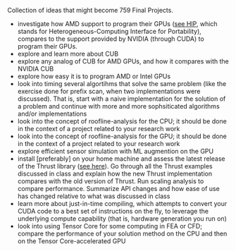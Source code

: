 Collection of ideas that might become 759 Final Projects.

- investigate how AMD support to program their GPUs ([see HIP](https://rocmdocs.amd.com/en/latest/Programming_Guides/HIP-GUIDE.html), which stands for Heterogeneous-Computing Interface for Portability), compares to the support provided by NVIDIA (through CUDA) to program their GPUs.
- explore and learn more about CUB
- explore any analog of CUB for AMD GPUs, and how it compares with the NVIDIA CUB
- explore how easy it is to program AMD or Intel GPUs
- look into timing several algortihms that solve the same problem (like the exercise done for prefix scan, when two implementations were discussed). That is, start with a naive implementation for the solution of a problem and continue with more and more sophsiticated algorithms and/or implementations
- look into the concept of roofline-analysis for the CPU; it should be done in the context of a project related to your research work
- look into the concept of roofline-analysis for the GPU; it should be done in the context of a project related to your research work
- explore efficient sensor simulation with ML augmention on the GPU
- install [preferably] on your home machine and assess the latest release of the Thrust library ([see here](https://github.com/NVIDIA/thrust/releases)). Go through all the Thrust examples discussed in class and explain how the new Thrust implementation compares with the old version of Thrust. Run scaling analysis to compare performance. Summarize API changes and how ease of use has changed relative to what was discussed in class
- learn more about just-in-time compiling, which attempts to convert your CUDA code to a best set of instructions on the fly, to leverage the underlying compute capability (that is, hardware generation you run on)
- look into using Tensor Core for some computing in FEA or CFD; compare the performance of your solution method on the CPU and then on the Tensor Core-accelerated GPU

